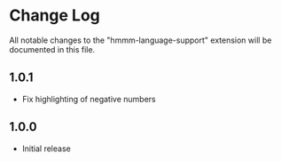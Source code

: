 # Change Log

All notable changes to the "hmmm-language-support" extension will be documented in this file.

## 1.0.1
- Fix highlighting of negative numbers

## 1.0.0

- Initial release